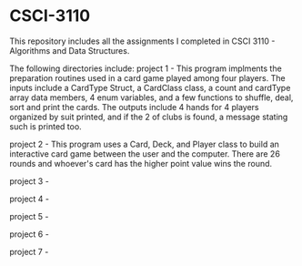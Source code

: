 # CSCI-3110
This repository includes all the assignments I completed in CSCI 3110 - Algorithms and Data Structures.

The following directories include:
project 1 - This program implments the preparation routines used in a card game played
among four players. The inputs include a CardType Struct, a CardClass class, a count and
cardType array data members, 4 enum variables, and a few functions to shuffle,
deal, sort and print the cards. The outputs include 4 hands for 4 players organized by suit printed, and if the 2 of clubs is found, a message stating such is printed too.

project 2 - This program uses a Card, Deck, and Player class to build an interactive card game between the user and the computer. There are 26 rounds and whoever's card has the higher point value wins the round.

project 3 - 

project 4 - 

project 5 - 

project 6 - 

project 7 - 
